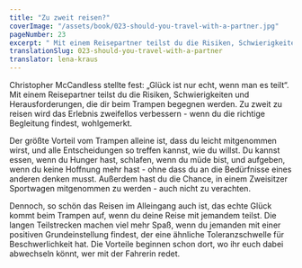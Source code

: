 ```yaml
---
title: "Zu zweit reisen?"
coverImage: "/assets/book/023-should-you-travel-with-a-partner.jpg"
pageNumber: 23
excerpt: " Mit einem Reisepartner teilst du die Risiken, Schwierigkeiten und Herausforderungen, die dir beim Trampen begegnen werden."
translationSlug: 023-should-you-travel-with-a-partner
translator: lena-kraus
---
```


Christopher McCandless stellte fest: „Glück ist nur echt, wenn man es teilt“. Mit einem Reisepartner teilst du die Risiken, Schwierigkeiten und Herausforderungen, die dir beim Trampen begegnen werden. Zu zweit zu reisen wird das Erlebnis zweifellos verbessern - wenn du die richtige Begleitung findest, wohlgemerkt.

Der größte Vorteil vom Trampen alleine ist, dass du leicht mitgenommen wirst, und alle Entscheidungen so treffen kannst, wie du willst. Du kannst essen, wenn du Hunger hast, schlafen, wenn du müde bist, und aufgeben, wenn du keine Hoffnung mehr hast - ohne dass du an die Bedürfnisse eines anderen denken musst. Außerdem hast du die Chance, in einem Zweisitzer Sportwagen mitgenommen zu werden - auch nicht zu verachten.

Dennoch, so schön das Reisen im Alleingang auch ist, das echte Glück kommt beim Trampen auf, wenn du deine Reise mit jemandem teilst. Die langen Teilstrecken machen viel mehr Spaß, wenn du jemanden mit einer positiven Grundeinstellung findest, der eine ähnliche Toleranzschwelle für Beschwerlichkeit hat. Die Vorteile beginnen schon dort, wo ihr euch dabei abwechseln könnt, wer mit der Fahrerin redet.

